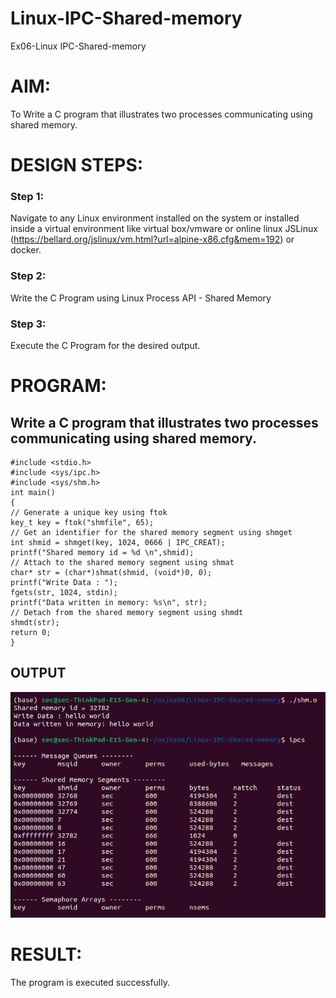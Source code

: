 # Linux-IPC-Shared-memory
Ex06-Linux IPC-Shared-memory

# AIM:
To Write a C program that illustrates two processes communicating using shared memory.

# DESIGN STEPS:

### Step 1:

Navigate to any Linux environment installed on the system or installed inside a virtual environment like virtual box/vmware or online linux JSLinux (https://bellard.org/jslinux/vm.html?url=alpine-x86.cfg&mem=192) or docker.

### Step 2:

Write the C Program using Linux Process API - Shared Memory

### Step 3:

Execute the C Program for the desired output. 

# PROGRAM:

## Write a C program that illustrates two processes communicating using shared memory.
```
#include <stdio.h>
#include <sys/ipc.h>
#include <sys/shm.h>
int main()
{
// Generate a unique key using ftok
key_t key = ftok("shmfile", 65);
// Get an identifier for the shared memory segment using shmget
int shmid = shmget(key, 1024, 0666 | IPC_CREAT);
printf("Shared memory id = %d \n",shmid);
// Attach to the shared memory segment using shmat
char* str = (char*)shmat(shmid, (void*)0, 0);
printf("Write Data : ");
fgets(str, 1024, stdin);
printf("Data written in memory: %s\n", str);
// Detach from the shared memory segment using shmdt
shmdt(str);
return 0;
}
```




## OUTPUT
![alt text](<Screenshot from 2024-05-11 12-30-12.png>)

# RESULT:
The program is executed successfully.
